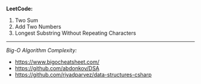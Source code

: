 **LeetCode:**
1. Two Sum
2. Add Two Numbers
3. Longest Substring Without Repeating Characters
------------
*Big-O Algorithm Complexity:*
- https://www.bigocheatsheet.com/
- https://github.com/abdonkov/DSA
- https://github.com/riyadparvez/data-structures-csharp

